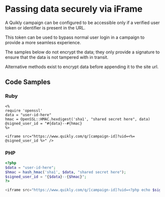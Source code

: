 # Passing data securely via iFrame

A Quikly campaign can be configured to be accessible only if a verified user token or identifier is present in the URL.

This token can be used to bypass normal user login in a campaign to provide a more seamless experience.

The samples below do not encrypt the data; they only provide a signature to ensure that the data is not tampered with in transit.

Alternative methods exist to encrypt data before appending it to the site url.

## Code Samples

### Ruby

```erb
<%
require 'openssl'
data = "user-id-here"
hmac = OpenSSL::HMAC.hexdigest('sha1', "shared secret here", data)
@signed_user_id = "#{data}--#{hmac}
%>

<iframe src="https://www.quikly.com/q/[campaign-id]?uid=<%= @signed_user_id %>" />

```

### PHP
```php
<?php
$data = "user-id-here";
$hmac = hash_hmac('sha1', $data, "shared secret here");
$signed_user_id = "{$data}--{$hmac}";
?>

<iframe src="https://www.quikly.com/q/[campaign-id]?uid=<?php echo $signed_user_id ?>" />
```
